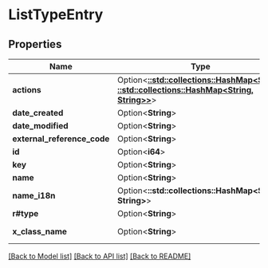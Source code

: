 # ListTypeEntry

## Properties

Name | Type | Description | Notes
------------ | ------------- | ------------- | -------------
**actions** | Option<[**::std::collections::HashMap<String, ::std::collections::HashMap<String, String>>**](map.md)> |  | [optional][readonly]
**date_created** | Option<**String**> |  | [optional][readonly]
**date_modified** | Option<**String**> |  | [optional][readonly]
**external_reference_code** | Option<**String**> |  | [optional]
**id** | Option<**i64**> |  | [optional][readonly]
**key** | Option<**String**> |  | [optional]
**name** | Option<**String**> |  | [optional]
**name_i18n** | Option<**::std::collections::HashMap<String, String>**> |  | [optional]
**r#type** | Option<**String**> |  | [optional]
**x_class_name** | Option<**String**> |  | [optional][readonly][default to com.liferay.headless.admin.list.type.dto.v1_0.ListTypeEntry]

[[Back to Model list]](../README.md#documentation-for-models) [[Back to API list]](../README.md#documentation-for-api-endpoints) [[Back to README]](../README.md)


